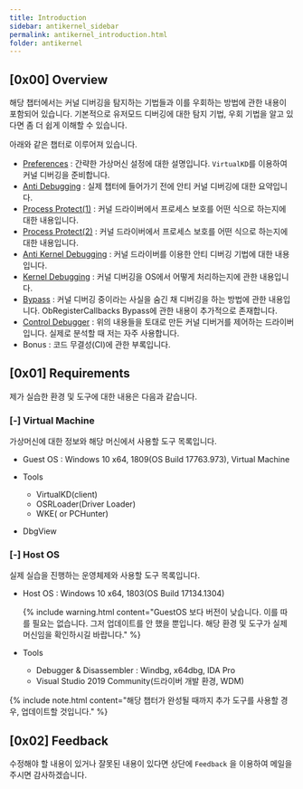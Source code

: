 ```yaml
---
title: Introduction
sidebar: antikernel_sidebar
permalink: antikernel_introduction.html
folder: antikernel
---
```


## [0x00] Overview

해당 챕터에서는 커널 디버깅을 탐지하는 기법들과 이를 우회하는 방법에 관한 내용이 포함되어 있습니다.
기본적으로 유저모드 디버깅에 대한 탐지 기법, 우회 기법을 알고 있다면 좀 더 쉽게 이해할 수 있습니다.

아래와 같은 챕터로 이루어져 있습니다.

- <a href="https://shhoya.github.io/antikernel_preferences.html">Preferences</a> : 간략한 가상머신 설정에 대한 설명입니다. `VirtualKD`를 이용하여 커널 디버깅을 준비합니다.
- <a href="https://shhoya.github.io/antikernel_antidebugging.html">Anti Debugging</a> : 실제 챕터에 들어가기 전에 안티 커널 디버깅에 대한 요약입니다.
- <a href="https://shhoya.github.io/antikernel_processprotect.html">Process Protect(1)</a> : 커널 드라이버에서 프로세스 보호를 어떤 식으로 하는지에 대한 내용입니다.
- <a href="https://shhoya.github.io/antikernel_processprotect2.html">Process Protect(2)</a> : 커널 드라이버에서 프로세스 보호를 어떤 식으로 하는지에 대한 내용입니다.
- <a href="https://shhoya.github.io/antikernel_antidebugexam.html">Anti Kernel Debugging</a> : 커널 드라이버를 이용한 안티 디버깅 기법에 대한 내용입니다.
- <a href="https://shhoya.github.io/antikernel_kerneldebugging.html">Kernel Debugging</a> : 커널 디버깅을 OS에서 어떻게 처리하는지에 관한 내용입니다.
- <a href="https://shhoya.github.io/antikernel_bypassintro.html">Bypass</a> : 커널 디버깅 중이라는 사실을 숨긴 채 디버깅을 하는 방법에 관한 내용입니다. ObRegisterCallbacks Bypass에 관한 내용이 추가적으로 존재합니다.
- <a href="https://shhoya.github.io/antikernel_ctrldebugger.html">Control Debugger</a> : 위의 내용들을 토대로 만든 커널 디버거를 제어하는 드라이버 입니다. 실제로 분석할 때 저는 자주 사용합니다.
- Bonus : 코드 무결성(CI)에 관한 부록입니다.



## [0x01] Requirements

제가 실습한 환경 및 도구에 대한 내용은 다음과 같습니다.

### [-] Virtual Machine

가상머신에 대한 정보와 해당 머신에서 사용할 도구 목록입니다.

- Guest OS : Windows 10 x64, 1809(OS Build 17763.973), Virtual Machine

- Tools

  - VirtualKD(client)
  - OSRLoader(Driver Loader)
  - WKE( or PCHunter)
- DbgView
  
  

### [-] Host OS

실제 실습을 진행하는 운영체제와 사용할 도구 목록입니다.

- Host OS : Windows 10 x64, 1803(OS Build 17134.1304) 

  {% include  warning.html content="GuestOS 보다 버전이 낮습니다. 이를 따를 필요는 없습니다. 그저 업데이트를 안 했을 뿐입니다. 해당 환경 및 도구가 실제 머신임을 확인하시길 바랍니다." %}

- Tools

  - Debugger & Disassembler : Windbg, x64dbg, IDA Pro 
  - Visual Studio 2019 Community(드라이버 개발 환경, WDM)

{% include  note.html content="해당 챕터가 완성될 때까지 추가 도구를 사용할 경우, 업데이트할 것입니다." %}



## [0x02] Feedback

수정해야 할 내용이 있거나 잘못된 내용이 있다면 상단에 `Feedback` 을 이용하여 메일을 주시면 감사하겠습니다.